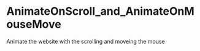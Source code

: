 # AnimateOnScroll_and_AnimateOnMouseMove
Animate the website with the scrolling and moveing the mouse
